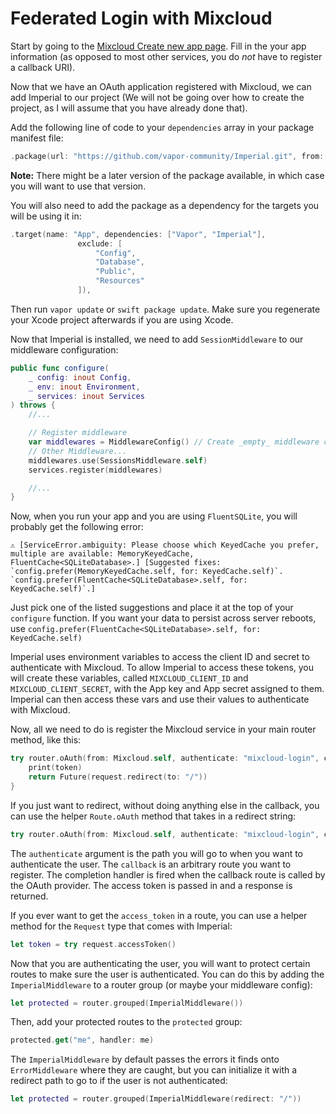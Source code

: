 # Federated Login with Mixcloud

Start by going to the [Mixcloud Create new app page](https://www.mixcloud.com/developers/create/). Fill in the your app information (as opposed to most other services, you do *not* have to register a callback URI).

Now that we have an OAuth application registered with Mixcloud, we can add Imperial to our project (We will not be going over how to create the project, as I will assume that you have already done that).

Add the following line of code to your `dependencies` array in your package manifest file:

```swift
.package(url: "https://github.com/vapor-community/Imperial.git", from: "0.5.3")
```

**Note:** There might be a later version of the package available, in which case you will want to use that version.

You will also need to add the package as a dependency for the targets you will be using it in:

```swift
.target(name: "App", dependencies: ["Vapor", "Imperial"],
               exclude: [
                   "Config",
                   "Database",
                   "Public",
                   "Resources"
               ]),
```

Then run `vapor update` or `swift package update`. Make sure you regenerate your Xcode project afterwards if you are using Xcode.

Now that Imperial is installed, we need to add `SessionMiddleware` to our middleware configuration:

```swift
public func configure(
    _ config: inout Config,
    _ env: inout Environment,
    _ services: inout Services
) throws {
    //...

    // Register middleware
    var middlewares = MiddlewareConfig() // Create _empty_ middleware config
	// Other Middleware...
    middlewares.use(SessionsMiddleware.self)
    services.register(middlewares)

	//...
}

```

Now, when you run your app and you are using `FluentSQLite`, you will probably get the following error:

```
⚠️ [ServiceError.ambiguity: Please choose which KeyedCache you prefer, multiple are available: MemoryKeyedCache, FluentCache<SQLiteDatabase>.] [Suggested fixes: `config.prefer(MemoryKeyedCache.self, for: KeyedCache.self)`. `config.prefer(FluentCache<SQLiteDatabase>.self, for: KeyedCache.self)`.]
```

Just pick one of the listed suggestions and place it at the top of your `configure` function. If you want your data to persist across server reboots, use `config.prefer(FluentCache<SQLiteDatabase>.self, for: KeyedCache.self)`

Imperial uses environment variables to access the client ID and secret to authenticate with Mixcloud. To allow Imperial to access these tokens, you will create these variables, called `MIXCLOUD_CLIENT_ID` and `MIXCLOUD_CLIENT_SECRET`, with the App key and App secret assigned to them. Imperial can then access these vars and use their values to authenticate with Mixcloud.

Now, all we need to do is register the Mixcloud service in your main router method, like this:

```swift
try router.oAuth(from: Mixcloud.self, authenticate: "mixcloud-login", callback: "http://localhost:8080/mixcloud-auth-complete") { (request, token) in
    print(token)
    return Future(request.redirect(to: "/"))
}
```

If you just want to redirect, without doing anything else in the callback, you can use the helper `Route.oAuth` method that takes in a redirect string:

```swift
try router.oAuth(from: Mixcloud.self, authenticate: "mixcloud-login", callback: "http://localhost:8080/mixcloud-auth-complete", redirect: "/")
```

The `authenticate` argument is the path you will go to when you want to authenticate the user. The `callback` is an arbitrary route you want to register. The completion handler is fired when the callback route is called by the OAuth provider. The access token is passed in and a response is returned.

If you ever want to get the `access_token` in a route, you can use a helper method for the `Request` type that comes with Imperial:

```swift
let token = try request.accessToken()
```

Now that you are authenticating the user, you will want to protect certain routes to make sure the user is authenticated. You can do this by adding the `ImperialMiddleware` to a router group (or maybe your middleware config):

```swift
let protected = router.grouped(ImperialMiddleware())
```

Then, add your protected routes to the `protected` group:

```swift
protected.get("me", handler: me)
```

The `ImperialMiddleware` by default passes the errors it finds onto `ErrorMiddleware` where they are caught, but you can initialize it with a redirect path to go to if the user is not authenticated:

```swift
let protected = router.grouped(ImperialMiddleware(redirect: "/"))
```
